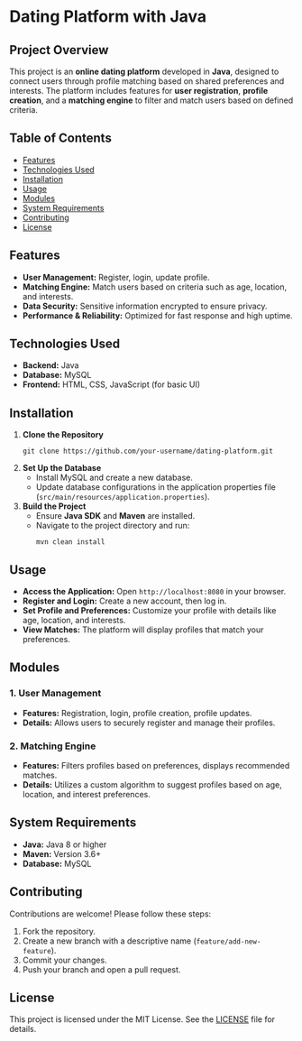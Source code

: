 <!DOCTYPE html>
<html lang="en">
<head>
  <meta charset="UTF-8">
  <meta name="viewport" content="width=device-width, initial-scale=1.0">
</head>
<body>

<h1>Dating Platform with Java</h1>

<h2>Project Overview</h2>
<p>This project is an <strong>online dating platform</strong> developed in <strong>Java</strong>, designed to connect users through profile matching based on shared preferences and interests. The platform includes features for <strong>user registration</strong>, <strong>profile creation</strong>, and a <strong>matching engine</strong> to filter and match users based on defined criteria.</p>

<h2>Table of Contents</h2>
<ul>
  <li><a href="#features">Features</a></li>
  <li><a href="#technologies-used">Technologies Used</a></li>
  <li><a href="#installation">Installation</a></li>
  <li><a href="#usage">Usage</a></li>
  <li><a href="#modules">Modules</a></li>
  <li><a href="#system-requirements">System Requirements</a></li>
  <li><a href="#contributing">Contributing</a></li>
  <li><a href="#license">License</a></li>
</ul>

<h2 id="features">Features</h2>
<ul>
  <li><strong>User Management:</strong> Register, login, update profile.</li>
  <li><strong>Matching Engine:</strong> Match users based on criteria such as age, location, and interests.</li>
  <li><strong>Data Security:</strong> Sensitive information encrypted to ensure privacy.</li>
  <li><strong>Performance & Reliability:</strong> Optimized for fast response and high uptime.</li>
</ul>

<h2 id="technologies-used">Technologies Used</h2>
<ul>
  <li><strong>Backend:</strong> Java</li>
  <li><strong>Database:</strong> MySQL </li>
  <li><strong>Frontend:</strong> HTML, CSS, JavaScript (for basic UI)</li>
</ul>

<h2 id="installation">Installation</h2>
<ol>
  <li><strong>Clone the Repository</strong>
    <pre><code>git clone https://github.com/your-username/dating-platform.git</code></pre>
  </li>
  <li><strong>Set Up the Database</strong>
    <ul>
      <li>Install MySQL and create a new database.</li>
      <li>Update database configurations in the application properties file (<code>src/main/resources/application.properties</code>).</li>
    </ul>
  </li>
  <li><strong>Build the Project</strong>
    <ul>
      <li>Ensure <strong>Java SDK</strong> and <strong>Maven</strong> are installed.</li>
      <li>Navigate to the project directory and run:
        <pre><code>mvn clean install</code></pre>
      </li>
    </ul>
</ol>

<h2 id="usage">Usage</h2>
<ul>
  <li><strong>Access the Application:</strong> Open <code>http://localhost:8080</code> in your browser.</li>
  <li><strong>Register and Login:</strong> Create a new account, then log in.</li>
  <li><strong>Set Profile and Preferences:</strong> Customize your profile with details like age, location, and interests.</li>
  <li><strong>View Matches:</strong> The platform will display profiles that match your preferences.</li>
</ul>

<h2 id="modules">Modules</h2>
<h3>1. User Management</h3>
<ul>
  <li><strong>Features:</strong> Registration, login, profile creation, profile updates.</li>
  <li><strong>Details:</strong> Allows users to securely register and manage their profiles.</li>
</ul>

<h3>2. Matching Engine</h3>
<ul>
  <li><strong>Features:</strong> Filters profiles based on preferences, displays recommended matches.</li>
  <li><strong>Details:</strong> Utilizes a custom algorithm to suggest profiles based on age, location, and interest preferences.</li>
</ul>

<h2 id="system-requirements">System Requirements</h2>
<ul>
  <li><strong>Java:</strong> Java 8 or higher</li>
  <li><strong>Maven:</strong> Version 3.6+</li>
  <li><strong>Database:</strong> MySQL</li>
</ul>

<h2 id="contributing">Contributing</h2>
<p>Contributions are welcome! Please follow these steps:</p>
<ol>
  <li>Fork the repository.</li>
  <li>Create a new branch with a descriptive name (<code>feature/add-new-feature</code>).</li>
  <li>Commit your changes.</li>
  <li>Push your branch and open a pull request.</li>
</ol>

<h2 id="license">License</h2>
<p>This project is licensed under the MIT License. See the <a href="LICENSE">LICENSE</a> file for details.</p>

</body>
</html>
